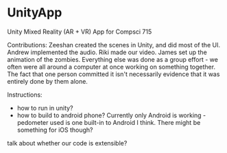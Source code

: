 # UnityApp
Unity Mixed Reality (AR + VR) App for Compsci 715

Contributions:  Zeeshan created the scenes in Unity, and did most of the UI.  Andrew implemented the audio.  Riki made our video.  James set up the animation of the zombies.  Everything else was done as a group effort - we often were all around a computer at once working on something together.  The fact that one person committed it isn't necessarily evidence that it was entirely done by them alone.

Instructions:
  - how to run in unity?
  - how to build to android phone?  Currently only Android is working - pedometer used is one built-in to Android I think.  There might be something for iOS though?



talk about whether our code is extensible? 
